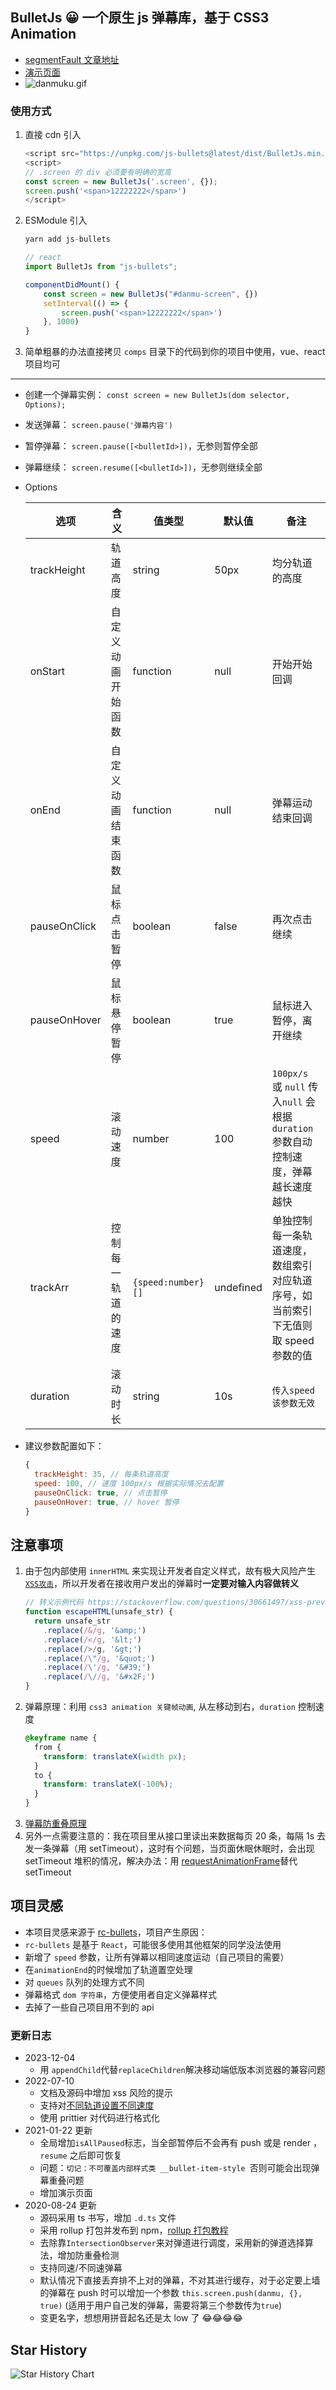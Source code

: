 ## BulletJs 😀 一个原生 js 弹幕库，基于 CSS3 Animation

- [segmentFault 文章地址](https://segmentfault.com/a/1190000021719074)
- [演示页面](https://stackblitz.com/edit/web-platform-oqereb?file=index.html)
- ![danmuku.gif](https://pic2.zhimg.com/80/v2-bc6041f8b0e696767fac56fc48c91206_1440w.gif)

### 使用方式

1. 直接 cdn 引入
   ```js
   <script src="https://unpkg.com/js-bullets@latest/dist/BulletJs.min.js"></script>
   <script>
   // .screen 的 div 必须要有明确的宽高
   const screen = new BulletJs('.screen', {});
   screen.push('<span>12222222</span>')
   </script>
   ```
2. ESModule 引入

   ```js
   yarn add js-bullets

   // react
   import BulletJs from "js-bullets";

   componentDidMount() {
       const screen = new BulletJs("#danmu-screen", {})
       setInterval(() => {
           screen.push('<span>12222222</span>')
       }, 1000)
   }
   ```

3. 简单粗暴的办法直接拷贝 `comps` 目录下的代码到你的项目中使用，vue、react 项目均可

---

- 创建一个弹幕实例： `const screen = new BulletJs(dom selector, Options);`
- 发送弹幕： `screen.pause('弹幕内容')`
- 暂停弹幕： `screen.pause([<bulletId>])`，无参则暂停全部
- 弹幕继续： `screen.resume([<bulletId>])`，无参则继续全部

- Options

  | 选项         | 含义               | 值类型             | 默认值    | 备注                                                                               |
  | ------------ | ------------------ | ------------------ | --------- | ---------------------------------------------------------------------------------- |
  | trackHeight  | 轨道高度           | string             | 50px      | 均分轨道的高度                                                                     |
  | onStart      | 自定义动画开始函数 | function           | null      | 开始开始回调                                                                       |
  | onEnd        | 自定义动画结束函数 | function           | null      | 弹幕运动结束回调                                                                   |
  | pauseOnClick | 鼠标点击暂停       | boolean            | false     | 再次点击继续                                                                       |
  | pauseOnHover | 鼠标悬停暂停       | boolean            | true      | 鼠标进入暂停，离开继续                                                             |
  | speed        | 滚动速度           | number             | 100       | `100px/s` 或 `null` 传入`null` 会根据 `duration`参数自动控制速度，弹幕越长速度越快 |
  | trackArr     | 控制每一轨道的速度 | `{speed:number}[]` | undefined | 单独控制每一条轨道速度，数组索引对应轨道序号，如当前索引下无值则取 speed 参数的值  |
  | duration     | 滚动时长           | string             | 10s       | `传入speed该参数无效`                                                              |

- 建议参数配置如下：
  ```js
  {
  	trackHeight: 35, // 每条轨道高度
  	speed: 100, // 速度 100px/s 根据实际情况去配置
  	pauseOnClick: true, // 点击暂停
  	pauseOnHover: true, // hover 暂停
  }
  ```

## **注意事项**

1. 由于包内部使用 `innerHTML` 来实现让开发者自定义样式，故有极大风险产生 [`XSS攻击`](https://tech.meituan.com/2018/09/27/fe-security.html)，所以开发者在接收用户发出的弹幕时**一定要对输入内容做转义**
   ```js
   // 转义示例代码 https://stackoverflow.com/questions/30661497/xss-prevention-and-innerhtml
   function escapeHTML(unsafe_str) {
     return unsafe_str
       .replace(/&/g, '&amp;')
       .replace(/</g, '&lt;')
       .replace(/>/g, '&gt;')
       .replace(/\"/g, '&quot;')
       .replace(/\'/g, '&#39;')
       .replace(/\//g, '&#x2F;')
   }
   ```
2. 弹幕原理：利用 `css3 animation 关键帧动画`, 从左移动到右，`duration` 控制速度
   ```css
   @keyframe name {
     from {
       transform: translateX(width px);
     }
     to {
       transform: translateX(-100%);
     }
   }
   ```
3. [弹幕防重叠原理](https://www.zhihu.com/question/370464345)
4. 另外一点需要注意的：我在项目里从接口里读出来数据每页 20 条，每隔 1s 去发一条弹幕（用 setTimeout），这时有个问题，当页面休眠休眠时，会出现 setTimeout 堆积的情况，解决办法：用 [requestAnimationFrame](https://zhuanlan.zhihu.com/p/34868095)替代 setTimeout

## 项目灵感

- 本项目灵感来源于 [rc-bullets](https://github.com/zerosoul/rc-bullets)，项目产生原因：
- `rc-bullets` 是基于 `React`，可能很多使用其他框架的同学没法使用
- 新增了 `speed` 参数，让所有弹幕以相同速度运动（自己项目的需要）
- 在`animationEnd`的时候增加了轨道置空处理
- 对 `queues` 队列的处理方式不同
- 弹幕格式 `dom 字符串`，方便使用者自定义弹幕样式
- 去掉了一些自己项目用不到的 api

### 更新日志

- 2023-12-04
  - 用 `appendChild`代替`replaceChildren`解决移动端低版本浏览器的兼容问题
- 2022-07-10
  - 文档及源码中增加 xss 风险的提示
  - 支持对[不同轨道设置不同速度](https://github.com/hugeorange/BulletJs/issues/13)
  - 使用 prittier 对代码进行格式化
- 2021-01-22 更新
  - 全局增加`isAllPaused`标志，当全部暂停后不会再有 push 或是 render ，`resume` 之后即可恢复
  - 问题：`切记：不可覆盖内部样式类 __bullet-item-style `否则可能会出现弹幕重叠问题
  - 增加演示页面
- 2020-08-24 更新
  - 源码采用 ts 书写，增加 `.d.ts` 文件
  - 采用 rollup 打包并发布到 npm，[rollup 打包教程](https://chenshenhai.github.io/rollupjs-note/note/chapter03/01.html)
  - 去除靠`IntersectionObserver`来对弹道进行调度，采用新的弹道选择算法，增加防重叠检测
  - 支持同速/不同速弹幕
  - 默认情况下直接丢弃排不上对的弹幕，不对其进行缓存，对于必定要上墙的弹幕在 push 时可以增加一个参数 `this.screen.push(danmu, {}, true)` (适用于用户自己发的弹幕，需要将第三个参数传为`true`)
  - 变更名字，想想用拼音起名还是太 low 了 😂😂😂😂


## Star History

<picture>
  <source media="(prefers-color-scheme: dark)" srcset="https://api.star-history.com/svg?repos=hugeorange/BulletJs&type=Date&theme=dark" />
  <source media="(prefers-color-scheme: light)" srcset="https://api.star-history.com/svg?repos=hugeorange/BulletJs&type=Date" />
  <img alt="Star History Chart" src="https://api.star-history.com/svg?repos=hugeorange/BulletJs&type=Date" />
</picture>
